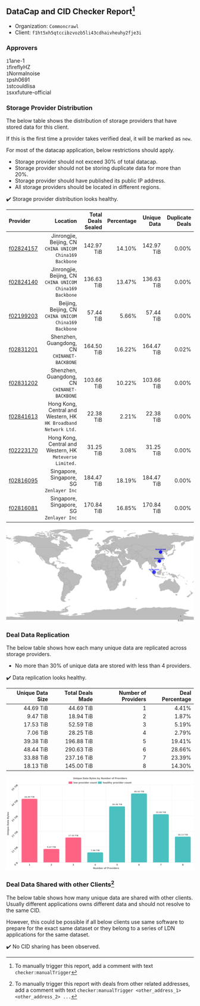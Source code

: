 ## DataCap and CID Checker Report[^1]
 - Organization: `Commoncrawl`
 - Client: `f1ht5xh5qtccibzvozb5li43cdhaivheuhy2fje3i`
### Approvers
`1`1ane-1<br/>`1`fireflyHZ<br/>`1`Normalnoise<br/>`1`psh0691<br/>`1`stcouldlisa<br/>`1`sxxfuture-official


### Storage Provider Distribution
The below table shows the distribution of storage providers that have stored data for this client.

If this is the first time a provider takes verified deal, it will be marked as `new`.

For most of the datacap application, below restrictions should apply.
 - Storage provider should not exceed 30% of total datacap.
 - Storage provider should not be storing duplicate data for more than 20%.
 - Storage provider should have published its public IP address.
 - All storage providers should be located in different regions.

✔️ Storage provider distribution looks healthy.

| Provider                                              |                                                           Location | Total Deals Sealed | Percentage | Unique Data | Duplicate Deals |
| :---------------------------------------------------- | -----------------------------------------------------------------: | -----------------: | ---------: | ----------: | --------------: |
| [f02824157](https://filfox.info/en/address/f02824157) |       Jinrongjie, Beijing, CN<br/>`CHINA UNICOM China169 Backbone` |         142.97 TiB |     14.10% |  142.97 TiB |           0.00% |
| [f02824140](https://filfox.info/en/address/f02824140) |       Jinrongjie, Beijing, CN<br/>`CHINA UNICOM China169 Backbone` |         136.63 TiB |     13.47% |  136.63 TiB |           0.00% |
| [f02199203](https://filfox.info/en/address/f02199203) |          Beijing, Beijing, CN<br/>`CHINA UNICOM China169 Backbone` |          57.44 TiB |      5.66% |   57.44 TiB |           0.00% |
| [f02831201](https://filfox.info/en/address/f02831201) |                    Shenzhen, Guangdong, CN<br/>`CHINANET-BACKBONE` |         164.50 TiB |     16.22% |  164.47 TiB |           0.02% |
| [f02831202](https://filfox.info/en/address/f02831202) |                    Shenzhen, Guangdong, CN<br/>`CHINANET-BACKBONE` |         103.66 TiB |     10.22% |  103.66 TiB |           0.00% |
| [f02841613](https://filfox.info/en/address/f02841613) | Hong Kong, Central and Western, HK<br/>`HK Broadband Network Ltd.` |          22.38 TiB |      2.21% |   22.38 TiB |           0.00% |
| [f02223170](https://filfox.info/en/address/f02223170) |        Hong Kong, Central and Western, HK<br/>`Meteverse Limited.` |          31.25 TiB |      3.08% |   31.25 TiB |           0.00% |
| [f02816095](https://filfox.info/en/address/f02816095) |                        Singapore, Singapore, SG<br/>`Zenlayer Inc` |         184.47 TiB |     18.19% |  184.47 TiB |           0.00% |
| [f02816081](https://filfox.info/en/address/f02816081) |                        Singapore, Singapore, SG<br/>`Zenlayer Inc` |         170.84 TiB |     16.85% |  170.84 TiB |           0.00% |

<img src="https://raw.githubusercontent.com/data-preservation-programs/filplus-checker-assets/main/filecoin-project/filecoin-plus-large-datasets/issues/2287/1703215127176.png"/>

### Deal Data Replication
The below table shows how each many unique data are replicated across storage providers.

- No more than 30% of unique data are stored with less than 4 providers.

✔️ Data replication looks healthy.

| Unique Data Size | Total Deals Made | Number of Providers | Deal Percentage |
| ---------------: | ---------------: | ------------------: | --------------: |
|        44.69 TiB |        44.69 TiB |                   1 |           4.41% |
|         9.47 TiB |        18.94 TiB |                   2 |           1.87% |
|        17.53 TiB |        52.59 TiB |                   3 |           5.19% |
|         7.06 TiB |        28.25 TiB |                   4 |           2.79% |
|        39.38 TiB |       196.88 TiB |                   5 |          19.41% |
|        48.44 TiB |       290.63 TiB |                   6 |          28.66% |
|        33.88 TiB |       237.16 TiB |                   7 |          23.39% |
|        18.13 TiB |       145.00 TiB |                   8 |          14.30% |

<img src="https://raw.githubusercontent.com/data-preservation-programs/filplus-checker-assets/main/filecoin-project/filecoin-plus-large-datasets/issues/2287/1703215127847.png"/>

### Deal Data Shared with other Clients[^3]
The below table shows how many unique data are shared with other clients.
Usually different applications owns different data and should not resolve to the same CID.

However, this could be possible if all below clients use same software to prepare for the exact same dataset or they belong to a series of LDN applications for the same dataset.

✔️ No CID sharing has been observed.

[^1]: To manually trigger this report, add a comment with text `checker:manualTrigger`

[^2]: Deals from those addresses are combined into this report as they are specified with `checker:manualTrigger`

[^3]: To manually trigger this report with deals from other related addresses, add a comment with text `checker:manualTrigger <other_address_1> <other_address_2> ...`
